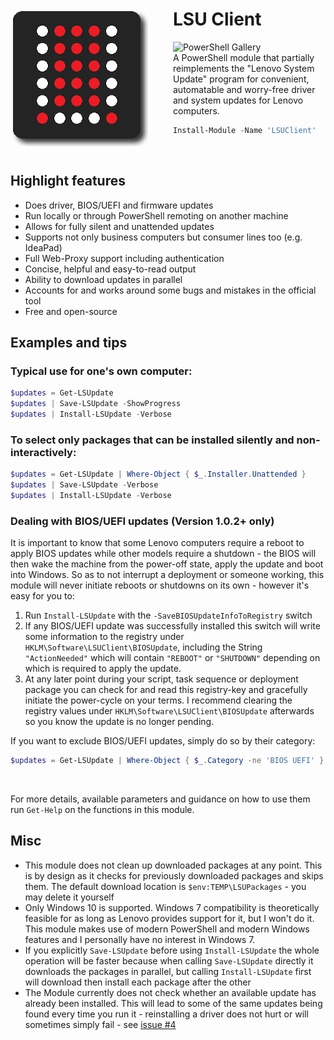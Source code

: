<div>
<img align="left" src="logo_220px.png" alt="LSUClient PowerShell Module PNG Logo" style="padding-right: 40px"/>

# LSU Client

![PowerShell Gallery](https://img.shields.io/powershellgallery/dt/LSUClient?label=PowerShell%20Gallery&logo=Powershell&logoColor=FFFFFF&style=flat)  
A PowerShell module that partially reimplements the "Lenovo System Update" program for convenient,
automatable and worry-free driver and system updates for Lenovo computers.

```powershell
Install-Module -Name 'LSUClient'
```
</div>

<br>

## Highlight features

- Does driver, BIOS/UEFI and firmware updates
- Run locally or through PowerShell remoting on another machine
- Allows for fully silent and unattended updates
- Supports not only business computers but consumer lines too (e.g. IdeaPad)
- Full Web-Proxy support including authentication
- Concise, helpful and easy-to-read output
- Ability to download updates in parallel
- Accounts for and works around some bugs and mistakes in the official tool
- Free and open-source

## Examples and tips

### Typical use for one's own computer:
```powershell
$updates = Get-LSUpdate
$updates | Save-LSUpdate -ShowProgress
$updates | Install-LSUpdate -Verbose
```

### To select only packages that can be installed silently and non-interactively:
```powershell
$updates = Get-LSUpdate | Where-Object { $_.Installer.Unattended }
$updates | Save-LSUpdate -Verbose
$updates | Install-LSUpdate -Verbose
```

### Dealing with BIOS/UEFI updates (Version 1.0.2+ only)

It is important to know that some Lenovo computers require a reboot to apply BIOS updates while other models require a shutdown - the BIOS will then wake the machine from the power-off state, apply the update and boot into Windows.
So as to not interrupt a deployment or someone working, this module will never initiate reboots or shutdowns on its own - however it's easy for you to:

1. Run `Install-LSUpdate` with the `-SaveBIOSUpdateInfoToRegistry` switch
2. If any BIOS/UEFI update was successfully installed this switch will write some information to the registry under `HKLM\Software\LSUClient\BIOSUpdate`,
including the String `"ActionNeeded"` which will contain `"REBOOT"` or `"SHUTDOWN"` depending on which is required to apply the update.
3. At any later point during your script, task sequence or deployment package you can check for and read this registry-key and gracefully initiate the power-cycle
on your terms. I recommend clearing the registry values under `HKLM\Software\LSUClient\BIOSUpdate` afterwards so you know the update is no longer pending.

If you want to exclude BIOS/UEFI updates, simply do so by their category:
```powershell
$updates = Get-LSUpdate | Where-Object { $_.Category -ne 'BIOS UEFI' }
```

<br>

For more details, available parameters and guidance on how to use them run `Get-Help` on the functions in this module.

## Misc

- This module does not clean up downloaded packages at any point. This is by design as it checks for previously downloaded packages and skips them. The default download location is `$env:TEMP\LSUPackages` - you may delete it yourself
- Only Windows 10 is supported. Windows 7 compatibility is theoretically feasible for as long as Lenovo provides support for it, but I won't do it. This module makes use of modern PowerShell and modern Windows features and I personally have no interest in Windows 7.
- If you explicitly `Save-LSUpdate` before using `Install-LSUpdate` the whole operation will be faster because when calling `Save-LSUpdate` directly it downloads the packages in parallel, but calling `Install-LSUpdate` first will download then install each package after the other
- The Module currently does not check whether an available update has already been installed. This will lead to some of the same updates being found every time you run it - reinstalling a driver does not hurt or will sometimes simply fail - see [issue #4][issue4]



[issue4]: https://github.com/jantari/LSUClient/issues/4
